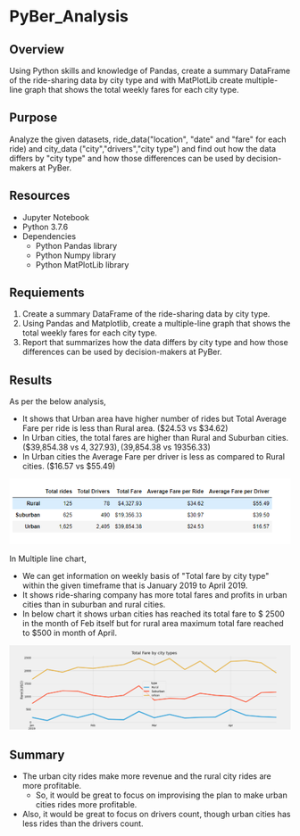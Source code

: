# PyBer_Analysis

## Overview
Using Python skills and knowledge of Pandas, create a summary DataFrame of the ride-sharing data by city type and with MatPlotLib create multiple-line graph that shows the total weekly fares for each city type. 

## Purpose
Analyze the given datasets, ride_data("location", "date" and "fare" for each ride) and city_data ("city","drivers","city type") and find out how the data differs by "city type" and how those differences can be used by decision-makers at PyBer.

## Resources
  - Jupyter Notebook
  - Python 3.7.6
  - Dependencies
      - Python Pandas library
      - Python Numpy library
      - Python MatPlotLib library

## Requiements

1. Create a summary DataFrame of the ride-sharing data by city type. 
2. Using Pandas and Matplotlib, create a multiple-line graph that shows the total weekly fares for each city type.
3. Report that summarizes how the data differs by city type and how those differences can be used by decision-makers at PyBer.

## Results
<p>

As per the below analysis,
- It shows that Urban area have higher number of rides but Total Average Fare per ride is less than Rural area. ($24.53 vs $34.62)
- In Urban cities, the total fares are higher than Rural and Suburban cities. ($39,854.38 vs $4,327.93) ,($39,854.38 vs 19356.33)
- In Urban cities the Average Fare per driver is less as compared to Rural cities. ($16.57 vs $55.49)


</P>


  <p><img src="Resources/PyBer_summary_df.png", width=700>
    </p>
  
  
  
In Multiple line chart,
 - We can get information on weekly basis of "Total fare by city type" within the given timeframe that is January 2019 to April 2019.
 - It shows ride-sharing company has more total fares and profits in urban cities than in suburban and rural cities.
 - In below chart it shows urban cities has reached its  total fare to $ 2500 in the month of Feb itself but for rural area maximum total fare reached to $500 in month of April. 



<p><img src="Analysis/PyBer_fare_summary.png", width=1000>
    </p>  


## Summary

- The urban city rides make more revenue and the rural city rides are more profitable.
  - So, it would be great to focus on improvising the plan to make urban cities rides more profitable.
- Also, it would be great to focus on drivers count, though urban cities has less rides than the drivers count. 

 
